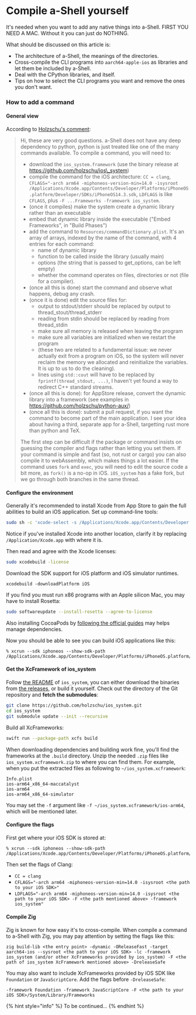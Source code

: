 # Compile a-Shell yourself

It's needed when you want to add any native things into a-Shell. FIRST YOU NEED A MAC. Without it you can just do NOTHING.

What should be discussed on this article is:

* The architecture of a-Shell, the meanings of the directories.
* Cross-compile the CLI programs into `aarch64-apple-ios` as libraries and let them be included by a-Shell.
* Deal with the CPython libraries, and itself.
* Tips on how to select the CLI programs you want and remove the ones you don't want.

### How to add a command

#### General view

According to [Holzschu's comment](https://github.com/holzschu/a-shell/issues/151#issuecomment-752739203):

> Hi, these are very good questions. a-Shell does not have any deep dependency to python, python is just treated like one of the many commands available. To compile a command, you will need to:
>
> * download the `ios_system.framework` (use the binary release at https://github.com/holzschu/ios\_system)
> * compile the command for the iOS architecture: `CC = clang`, `CFLAGS="-arch arm64 -miphoneos-version-min=14.0 -isysroot /Applications/Xcode.app/Contents/Developer/Platforms/iPhoneOS.platform/Developer/SDKs/iPhoneOS14.3.sdk`, `LDFLAGS` is like `CFLAGS`, plus `-F ...Frameworks -framework ios_system`.
> * (once it compiles) make the system create a dynamic library rather than an executable
> * embed that dynamic library inside the executable ("Embed Frameworks", in "Build Phases")
> * add the command to `Resources/commandDictionary.plist`. It's an array of arrays, indexed by the name of the command, with 4 entries for each command:
>   * name of dynamic library
>   * function to be called inside the library (usually main)
>   * options (the string that is passed to get\_options, can be left empty)
>   * whether the command operates on files, directories or not (file for a compiler).
> * (once all this is done) start the command and observe what happens, debug any crash.
> * (once it is done) edit the source files for:
>   * output to stdout/stderr should be replaced by output to thread\_stout/thread\_stderr
>   * reading from stdin should be replaced by reading from thread\_stdin
>   * make sure all memory is released when leaving the program
>   * make sure all variables are initialized when we restart the program
>   * (these two are related to a fundamental issue: we never actually exit from a program on iOS, so the system will never reclaim the memory we allocated and reinitialize the variables. It is up to us to do the cleaning).
>   * lines using `std::cout` will have to be replaced by `fprintf(thread_stdout, ...)`, I haven't yet found a way to redirect C++ standard streams.
> * (once all this is done): for AppStore release, convert the dynamic library into a framework (see examples in https://github.com/holzschu/python-aux/)
> * (once all this is done): submit a pull request, if you want the command to become part of the main application. I see your idea about having a third, separate app for a-Shell, targetting rust more than python and TeX.
>
> The first step can be difficult if the package or command insists on guessing the compiler and flags rather than letting you set them. If your command is simple and fast (so, not rust or cargo) you can also compile it to webAssembly, which makes things a lot easier. If the command uses `fork` and `exec`, you will need to edit the source code a bit more, as `fork()` is a no-op in iOS. `iOS_system` has a fake fork, but we go through both branches in the same thread.

#### Configure the environment

Generally it's recommended to install Xcode from App Store to gain the full abilities to build an iOS application. Set up command-line tools:

```sh
sudo sh -c 'xcode-select -s /Applications/Xcode.app/Contents/Developer && xcodebuild -runFirstLaunch
```

Notice if you've installed Xcode into another location, clarify it by replacing `/Application/Xcode.app` with where it is.

Then read and agree with the Xcode licenses:

```sh
sudo xcodebuild -license
```

Download the SDK support for iOS platform and iOS simulator runtimes.

```
xcodebuild -downloadPlatform iOS
```

If you find you must run x86 programs with an Apple silicon Mac, you may have to install Rosetta:

```sh
sudo softwareupdate --install-rosetta --agree-to-license
```

Also installing CocoaPods by [following the official guides](https://guides.cocoapods.org/using/getting-started.html#installation) may helps manage dependencies.

Now you should be able to see you can build iOS applications like this:

```
% xcrun --sdk iphoneos --show-sdk-path
/Applications/Xcode.app/Contents/Developer/Platforms/iPhoneOS.platform/Developer/SDKs/iPhoneOS18.5.sdk
```

#### Get the XcFramework of ios\_system

Follow [the README](https://github.com/holzschu/ios_system?tab=readme-ov-file#installation) of `ios_system`, you can either download the binaries from [the releases](https://github.com/holzschu/ios_system/releases), or build it yourself. Check out the directory of the Git repository and **fetch the submodules**:

```sh
git clone https://github.com/holzschu/ios_system.git
cd ios_system
git submodule update --init --recursive
```

Build all XcFrameworks:

```sh
swift run --package-path xcfs build
```

When downloading dependencies and building work fine, you'll find the frameworks at the `.build` directory. Unzip the needed `.zip` files like `ios_system.xcframework.zip` to where you can find them. For example, when you put the extracted files as following to `~/ios_system.xcframework`:

```
Info.plist
ios-arm64_x86_64-maccatalyst
ios-arm64
ios-arm64_x86_64-simulator
```

You may set the `-f` argument like `-f ~/ios_system.xcframework/ios-arm64`, which will be mentioned later.

#### Configure the flags

First get where your iOS SDK is stored at:

```
% xcrun --sdk iphoneos --show-sdk-path
/Applications/Xcode.app/Contents/Developer/Platforms/iPhoneOS.platform/Developer/SDKs/iPhoneOS18.5.sdk
```

Then set the flags of Clang:

* `CC = clang`
* `CFLAGS="-arch arm64 -miphoneos-version-min=14.0 -isysroot <the path to your iOS SDK>"`
* `LDFLAGS="-arch arm64 -miphoneos-version-min=14.0 -isysroot <the path to your iOS SDK> -F <the path mentioned above> -framework ios_system"`

#### Compile Zig

Zig is known for how easy it's to cross-compile. When compile a command to a-Shell with Zig, you may pay attention by setting the flags like this:

`zig build-lib <the entry point> -dynamic -OReleaseFast -target aarch64-ios --sysroot <the path to your iOS SDK> -lc -framework ios_system (and/or other XcFrameworks provided by ios_system) -F <the path of ios_system XcFramework mentioned above> -DreleaseSafe`

You may also want to include XcFrameworks provided by iOS SDK like `Foundation` or `JavaScriptCore`. Add the flags before `-DreleaseSafe`:

`-framework Foundation -framework JavaScriptCore -F <the path to your iOS SDK>/System/Library/Frameworks`

{% hint style="info" %}
To be continued...
{% endhint %}
